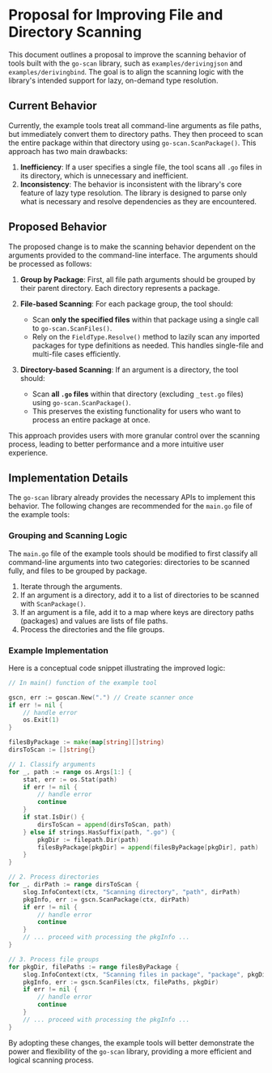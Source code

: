 # Proposal for Improving File and Directory Scanning

This document outlines a proposal to improve the scanning behavior of tools built with the `go-scan` library, such as `examples/derivingjson` and `examples/derivingbind`. The goal is to align the scanning logic with the library's intended support for lazy, on-demand type resolution.

## Current Behavior

Currently, the example tools treat all command-line arguments as file paths, but immediately convert them to directory paths. They then proceed to scan the entire package within that directory using `go-scan.ScanPackage()`. This approach has two main drawbacks:

1.  **Inefficiency**: If a user specifies a single file, the tool scans all `.go` files in its directory, which is unnecessary and inefficient.
2.  **Inconsistency**: The behavior is inconsistent with the library's core feature of lazy type resolution. The library is designed to parse only what is necessary and resolve dependencies as they are encountered.

## Proposed Behavior

The proposed change is to make the scanning behavior dependent on the arguments provided to the command-line interface. The arguments should be processed as follows:

1.  **Group by Package**: First, all file path arguments should be grouped by their parent directory. Each directory represents a package.

2.  **File-based Scanning**: For each package group, the tool should:
    -   Scan **only the specified files** within that package using a single call to `go-scan.ScanFiles()`.
    -   Rely on the `FieldType.Resolve()` method to lazily scan any imported packages for type definitions as needed. This handles single-file and multi-file cases efficiently.

3.  **Directory-based Scanning**: If an argument is a directory, the tool should:
    -   Scan **all `.go` files** within that directory (excluding `_test.go` files) using `go-scan.ScanPackage()`.
    -   This preserves the existing functionality for users who want to process an entire package at once.

This approach provides users with more granular control over the scanning process, leading to better performance and a more intuitive user experience.

## Implementation Details

The `go-scan` library already provides the necessary APIs to implement this behavior. The following changes are recommended for the `main.go` file of the example tools:

### Grouping and Scanning Logic

The `main.go` file of the example tools should be modified to first classify all command-line arguments into two categories: directories to be scanned fully, and files to be grouped by package.

1.  Iterate through the arguments.
2.  If an argument is a directory, add it to a list of directories to be scanned with `ScanPackage()`.
3.  If an argument is a file, add it to a map where keys are directory paths (packages) and values are lists of file paths.
4.  Process the directories and the file groups.

### Example Implementation

Here is a conceptual code snippet illustrating the improved logic:

```go
// In main() function of the example tool

gscn, err := goscan.New(".") // Create scanner once
if err != nil {
    // handle error
    os.Exit(1)
}

filesByPackage := make(map[string][]string)
dirsToScan := []string{}

// 1. Classify arguments
for _, path := range os.Args[1:] {
    stat, err := os.Stat(path)
    if err != nil {
        // handle error
        continue
    }
    if stat.IsDir() {
        dirsToScan = append(dirsToScan, path)
    } else if strings.HasSuffix(path, ".go") {
        pkgDir := filepath.Dir(path)
        filesByPackage[pkgDir] = append(filesByPackage[pkgDir], path)
    }
}

// 2. Process directories
for _, dirPath := range dirsToScan {
    slog.InfoContext(ctx, "Scanning directory", "path", dirPath)
    pkgInfo, err := gscn.ScanPackage(ctx, dirPath)
    if err != nil {
        // handle error
        continue
    }
    // ... proceed with processing the pkgInfo ...
}

// 3. Process file groups
for pkgDir, filePaths := range filesByPackage {
    slog.InfoContext(ctx, "Scanning files in package", "package", pkgDir, "files", filePaths)
    pkgInfo, err := gscn.ScanFiles(ctx, filePaths, pkgDir)
    if err != nil {
        // handle error
        continue
    }
    // ... proceed with processing the pkgInfo ...
}
```

By adopting these changes, the example tools will better demonstrate the power and flexibility of the `go-scan` library, providing a more efficient and logical scanning process.
